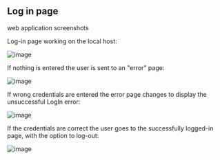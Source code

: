 Log in page
---
 web application screenshots 

Log-in page working on the local host:

![image](https://github.com/thairesv/Homework3/assets/145288735/1b121a31-471e-4a20-9976-3a28a3defd14)

If nothing is entered the user is sent to an "error" page:

![image](https://github.com/thairesv/Homework3/assets/145288735/51b158ad-85d5-4b7c-940e-b1a03d3abd02)

If wrong credentials are entered the error page changes to display the unsuccessful LogIn error:

![image](https://github.com/thairesv/Homework3/assets/145288735/6368ee57-cfa7-47ba-9d0e-69010e34dc44)

If the credentials are correct the user goes to the successfully logged-in page, with the option to log-out:

![image](https://github.com/thairesv/Homework3/assets/145288735/7c28c631-8076-4a8d-8473-14c2a447c9e2)

